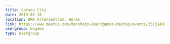 ```yaml
---
title: Carson City
date: 2019-01-18
location: DRK Altenzentrum, Worms
link: https://www.meetup.com/Mannheim-Boardgames-Meetup/events/251314909/
usergroup: bogama
type: usergroup
---
```


